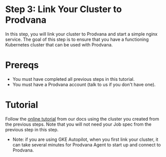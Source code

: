# Step 3: Link Your Cluster to Prodvana

In this step, you will link your cluster to Prodvana and start a simple nginx service. The goal of this step is to ensure that you have a functioning Kubernetes cluster that can be used with Prodvana.

# Prereqs
- You must have completed all previous steps in this tutorial.
- You must have a Prodvana account (talk to us if you don't have one).

# Tutorial
Follow the [online tutorial](https://docs.prodvana.io/docs/deploying-nginx-on-prodvana) from our docs using the cluster you created from the previous steps. Note that you will not need your Job spec from the previous step in this step.
- Note: if you are using GKE Autopilot, when you first link your cluster, it can take several minutes for Prodvana Agent to start up and connect to Prodvana.